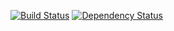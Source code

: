 [![Build Status](https://travis-ci.org/DSI-Ville-Noumea/framework.svg?branch=master)](https://travis-ci.org/DSI-Ville-Noumea/framework) [![Dependency Status](https://www.versioneye.com/user/projects/576b05a6fdabcd004d3fd35c/badge.svg?style=flat)](https://www.versioneye.com/user/projects/576b05a6fdabcd004d3fd35c)
